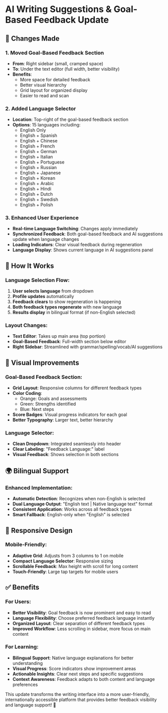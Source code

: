 # AI Writing Suggestions & Goal-Based Feedback Update

## 🎯 Changes Made

### 1. **Moved Goal-Based Feedback Section**
- **From**: Right sidebar (small, cramped space)
- **To**: Under the text editor (full width, better visibility)
- **Benefits**: 
  - More space for detailed feedback
  - Better visual hierarchy
  - Grid layout for organized display
  - Easier to read and scan

### 2. **Added Language Selector** 
- **Location**: Top-right of the goal-based feedback section
- **Options**: 15 languages including:
  - English Only
  - English + Spanish
  - English + Chinese
  - English + French
  - English + German
  - English + Italian
  - English + Portuguese
  - English + Russian
  - English + Japanese
  - English + Korean
  - English + Arabic
  - English + Hindi
  - English + Dutch
  - English + Swedish
  - English + Polish

### 3. **Enhanced User Experience**
- **Real-time Language Switching**: Changes apply immediately
- **Synchronized Feedback**: Both goal-based feedback and AI suggestions update when language changes
- **Loading Indicators**: Clear visual feedback during regeneration
- **Language Display**: Shows current language in AI suggestions panel

## 🔄 How It Works

### Language Selection Flow:
1. **User selects language** from dropdown
2. **Profile updates** automatically
3. **Feedback clears** to show regeneration is happening
4. **Both feedback types regenerate** with new language
5. **Results display** in bilingual format (if non-English selected)

### Layout Changes:
- **Text Editor**: Takes up main area (top portion)
- **Goal-Based Feedback**: Full-width section below editor
- **Right Sidebar**: Streamlined with grammar/spelling/vocab/AI suggestions

## 🎨 Visual Improvements

### Goal-Based Feedback Section:
- **Grid Layout**: Responsive columns for different feedback types
- **Color Coding**: 
  - Orange: Goals and assessments
  - Green: Strengths identified
  - Blue: Next steps
- **Score Badges**: Visual progress indicators for each goal
- **Better Typography**: Larger text, better hierarchy

### Language Selector:
- **Clean Dropdown**: Integrated seamlessly into header
- **Clear Labeling**: "Feedback Language:" label
- **Visual Feedback**: Shows selection in both sections

## 🌍 Bilingual Support

### Enhanced Implementation:
- **Automatic Detection**: Recognizes when non-English is selected
- **Dual Language Output**: "English text | Native language text" format
- **Consistent Application**: Works across all feedback types
- **Smart Fallback**: English-only when "English" is selected

## 📱 Responsive Design

### Mobile-Friendly:
- **Adaptive Grid**: Adjusts from 3 columns to 1 on mobile
- **Compact Language Selector**: Responsive sizing
- **Scrollable Feedback**: Max height with scroll for long content
- **Touch-Friendly**: Large tap targets for mobile users

## ✅ Benefits

### For Users:
- **Better Visibility**: Goal feedback is now prominent and easy to read
- **Language Flexibility**: Choose preferred feedback language instantly
- **Organized Layout**: Clear separation of different feedback types
- **Improved Workflow**: Less scrolling in sidebar, more focus on main content

### For Learning:
- **Bilingual Support**: Native language explanations for better understanding
- **Visual Progress**: Score indicators show improvement areas
- **Actionable Insights**: Clear next steps and specific suggestions
- **Context Awareness**: Feedback adapts to both content and language preferences

This update transforms the writing interface into a more user-friendly, internationally accessible platform that provides better feedback visibility and language support! 🚀 